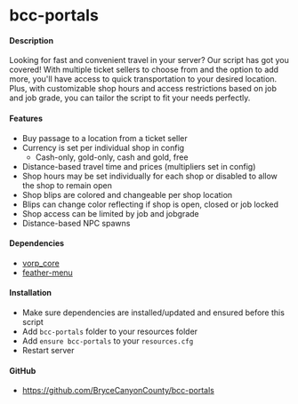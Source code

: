 # bcc-portals

#### Description
Looking for fast and convenient travel in your server? Our script has got you covered! With multiple ticket sellers to choose from and the option to add more, you'll have access to quick transportation to your desired location. Plus, with customizable shop hours and access restrictions based on job and job grade, you can tailor the script to fit your needs perfectly. 

#### Features
- Buy passage to a location from a ticket seller
- Currency is set per individual shop in config
  - Cash-only, gold-only, cash and gold, free
- Distance-based travel time and prices (multipliers set in config)
- Shop hours may be set individually for each shop or disabled to allow the shop to remain open
- Shop blips are colored and changeable per shop location
- Blips can change color reflecting if shop is open, closed or job locked
- Shop access can be limited by job and jobgrade
- Distance-based NPC spawns

#### Dependencies
- [vorp_core](https://github.com/VORPCORE/vorp-core-lua)
- [feather-menu](https://github.com/FeatherFramework/feather-menu)

#### Installation
- Make sure dependencies are installed/updated and ensured before this script
- Add `bcc-portals` folder to your resources folder
- Add `ensure bcc-portals` to your `resources.cfg`
- Restart server

#### GitHub
- https://github.com/BryceCanyonCounty/bcc-portals
